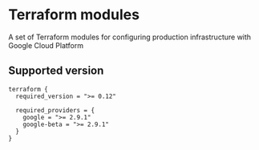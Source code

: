 # Terraform modules

A set of Terraform modules for configuring production infrastructure with Google Cloud Platform

## Supported version

```
terraform {
  required_version = ">= 0.12"

  required_providers = {
    google = ">= 2.9.1"
    google-beta = ">= 2.9.1"
  }
}
```
